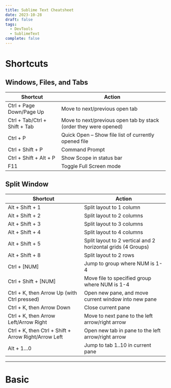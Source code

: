 ```yaml
---
title: Sublime Text Cheatsheet
date: 2023-10-28
draft: false
tags:
  - DevTools
  - SublimeText
complete: false
---
```

# Shortcuts


## **Windows, Files, and Tabs**

|Shortcut|Action|
|---|---|
|Ctrl + Page Down/Page Up|Move to next/previous open tab|
|Ctrl + Tab/Ctrl + Shift + Tab|Move to next/previous open tab by stack (order they were opened)|
|Ctrl + P|Quick Open – Show file list of currently opened file|
|Ctrl + Shift + P|Command Prompt|
|Ctrl + Shift + Alt + P|Show Scope in status bar|
|F11|Toggle Full Screen mode|




## **Split Window**

|Shortcut|Action|
|---|---|
|Alt + Shift + 1|Split layout to 1 column|
|Alt + Shift + 2|Split layout to 2 columns|
|Alt + Shift + 3|Split layout to 3 columns|
|Alt + Shift + 4|Split layout to 4 columns|
|Alt + Shift + 5|Split layout to 2 vertical and 2 horizontal grids (4 Groups)|
|Alt + Shift + 8|Split layout to 2 rows|
|Ctrl + [NUM]|Jump to group where NUM is 1-4|
|Ctrl + Shift + [NUM]|Move file to specified group where NUM is 1-4|
|Ctrl + K, then Arrow Up (with Ctrl pressed)|Open new pane, and move current window into new pane|
|Ctrl + K, then Arrow Down|Close current pane|
|Ctrl + K, then Arrow Left/Arrow Right|Move to next pane to the left arrow/right arrow|
|Ctrl + K, then Ctrl + Shift + Arrow Right/Arrow Left|Open new tab in pane to the left arrow/right arrow|
|Alt + 1…0|Jump to tab 1..10 in current pane|


---

# Basic